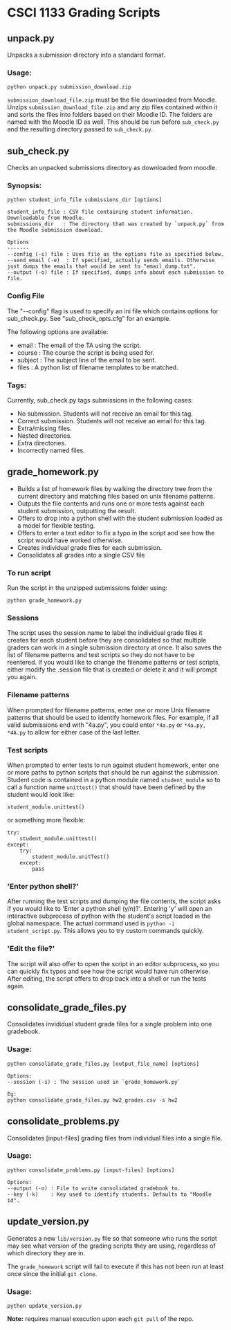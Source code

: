 # CSCI 1133 Grading Scripts

## unpack.py

Unpacks a submission directory into a standard format.

### Usage:
    python unpack.py submission_download.zip

`submission_download_file.zip` must be the file downloaded from Moodle. Unzips `submission_download_file.zip` and any zip files contained within it and sorts the files into folders based on their Moodle ID. The folders are named with the Moodle ID as well. This should be run before `sub_check.py` and the resulting directory passed to `sub_check.py`.

## sub_check.py

Checks an unpacked submissions directory as downloaded from moodle. 

### Synopsis:
    python student_info_file submissions_dir [options]

    student_info_file : CSV file containing student information. Downloadable from Moodle.
    submissions_dir   : The directory that was created by `unpack.py` from the Moodle submission download.

    Options
    -------
    --config (-c) file : Uses file as the options file as specified below. 
    --send_email (-e)  : If specified, actually sends emails. Otherwise just dumps the emails that would be sent to "email_dump.txt".
    --output (-o) file : If specified, dumps info about each submission to file.

### Config File
The "--config" flag is used to specify an ini file which contains options for sub\_check.py. See "sub\_check\_opts.cfg" for an example.

The following options are available:
* email : The email of the TA using the script.
* course : The course the script is being used for.
* subject : The subject line of the email to be sent.
* files : A python list of filename templates to be matched. 

### Tags:
Currently, sub\_check.py tags submissions in the following cases:
* No submission. Students will not receive an email for this tag.
* Correct submission. Students will not receive an email for this tag.
* Extra/missing files.
* Nested directories.
* Extra directories.
* Incorrectly named files.

## grade_homework.py

* Builds a list of homework files by walking the directory tree from the current directory
and matching files based on unix filename patterns.
* Outputs the file contents and runs one or more tests against each student submission,
outputting the result.
* Offers to drop into a python shell with the student submission loaded as a model for
flexible testing.
* Offers to enter a text editor to fix a typo in the script and see how the script would
have worked otherwise.
* Creates individual grade files for each submission.
* Consolidates all grades into a single CSV file

### To run script

Run the script in the unzipped submissions folder using:

    python grade_homework.py 

### Sessions
The script uses the session name to label the individual grade files it creates
for each student before they are consolidated so that multiple graders can work
in a single submission directory at once. It also saves the list of filename 
patterns and test scripts so they do not have to be reentered. If you would like
to change the filename patterns or test scripts, either modify the .session file 
that is created or delete it and it will prompt you again.

### Filename patterns
When prompted for filename patterns, enter one or more Unix filename patterns 
that should be used to identify homework files. For example, if all valid 
submissions end with "4a.py", you could enter `*4a.py` or `*4a.py, *4A.py` to
allow for either case of the last letter.

### Test scripts
When prompted to enter tests to run against student homework, enter one or more
paths to python scripts that should be run against the submission. Student code
is contained in a python module named `student_module` so to call a function 
name `unittest()` that should have been defined by the student would look like:

    student_module.unittest()

or something more flexible:

    try:
        student_module.unittest()
    except:
        try:
            student_module.unitTest()
        except:
            pass

### 'Enter python shell?'
After running the test scripts and dumping the file contents, the script asks if
you would like to 'Enter a python shell (y/n)?'. Entering 'y' will open an interactive
subprocess of python with the student's script loaded in the global namespace. 
The actual command used is `python -i student_script.py`. This allows you to 
try custom commands quickly.

### 'Edit the file?'
The script will also offer to open the script in an editor subprocess, so you can
quickly fix typos and see how the script would have run otherwise. After editing,
the script offers to drop back into a shell or run the tests again.

## consolidate_grade_files.py

Consolidates invididual student grade files for a single problem into one gradebook.

### Usage:

    python consolidate_grade_files.py [output_file_name] [options]

    Options:
    --session (-s) : The session used in `grade_homework.py`

    Eg:
    python consolidate_grade_files.py hw2_grades.csv -s hw2

## consolidate_problems.py

Consolidates [input-files] grading files from individual files into a single file. 

### Usage:

    python consolidate_problems.py [input-files] [options]

    Options:
    --output (-o) : File to write consolidated gradebook to.
    --key (-k)    : Key used to identify students. Defaults to "Moodle id".

## update_version.py

Generates a new `lib/version.py` file so that someone who runs the script may see
what version of the grading scripts they are using, regardless of which directory
they are in.

The `grade_homework` script will fail to execute if this has not been run at
least once since the initial `git clone`.

### Usage:

    python update_version.py

__Note:__ requires manual execution upon each `git pull` of the repo.
